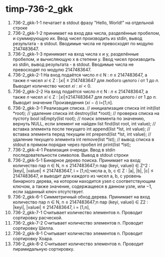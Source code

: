 # timp-736-2_gkk
1. 736-2_gkk-1-1
печатает в stdout фразу "Hello, World!" на отдельной строке
2. 736-2_gkk-1-2
принимает на вход два числа, разделённые пробелом, и суммирующую их. Ввод чисел производить из stdin, вывод результата - в stdout. Вводимые числа не превосходят по модулю 2147483647.
3. 736-2_gkk-1-3 
принимает на вход числа x и y, разделённые пробелом, и вычисляющую x в степени y. Ввод чисел производить из stdin, вывод результата - в stdout. Вводимые числа не превосходят по модулю 2147483647.
4. 736-2_gkk-2-1
На вход подаётся число 𝑛 ∈ N : 𝑛 ≤ 2147483647, а также 𝑛 чисел 𝑥𝑖 ∈ Z : |𝑥𝑖| ≤ 2147483647 для любого целого 𝑖 от 1 до 𝑛. Выводит количество чисел 𝑥𝑖 : 𝑥𝑖 < 0.
5. 736-2_gkk-2-2
На вход подаётся число 𝑛 ∈ N : 𝑛 ≤ 2147483647, а также 𝑛 чисел 𝑥𝑖 ∈ Z : |𝑥𝑖|≤2147483647 для любого целого 𝑖 от 1 до 𝑛. Выводит значение Произведения (𝑥𝑖 − 𝑖) i=[1,n].
6. 736-2_gkk-3-1
Реализация списка.
// инициализация списка
int init(list *root);
// удаление списка
int destroy(list *root);
// проверка списка на пустоту
bool isEmpty(list root);
// поиск элемента по значению, вернуть NULL, если элемент не найден
list find(list root, int value);
// вставка элемента после текущего
int append(list *lst, int value);
// вставка элемента перед текущим
int prepend(list *lst, int value);
// удаление текущего элемента
int remove(list *lst);
// вывод списка в stdout в прямом порядке через пробел
int print(list *lst);
7. 736-2_gkk-4-1
Реализация очереди. Ввод в stdin последовательности символов. Вывод в stdout строки
8. 736-2_gkk-5-1
Бинарное дерево поиска. Принимает на вход: количество пар n ∈ N, n ≤ 2147483647;n пар (keyi, valuei) ∈ Z^2 : |keyi|, |valuei| ≤ 2147483647, i = [1,n];числа a, b, c ∈ Z : |a|, |b|, |c| ≤ 2147483647, и выводит для каждого из чисел a, b, c уровень бинарного дерева, на котором находится узел с соответствующим ключом, а также значение, содержащееся в данном узле, или −1, если заданный ключ отсутствует.
9. 736-2_gkk-6-1
Симметричный обход дерева. Принимает на вход количество пар n ∈ N, n ≤ 2147483647;n пар (keyi, valuei) ∈ Z2 : |keyi|, |valuei| ≤ 2147483647, i = [1,n],
10. 736-2_gkk-7-1
Считывает количество элементов n. Проводит сортировку расческой.
11. 736-2_gkk-7-2
Считывает количество элементов n. Проводит сортировку Шелла.
12. 736-2_gkk-8-1
Считывает количество элементов n. Проводит сортировку Хоара.
13. 736-2_gkk-8-2
Считывает количество элементов n. Проводит пирамидальную сортировку.
